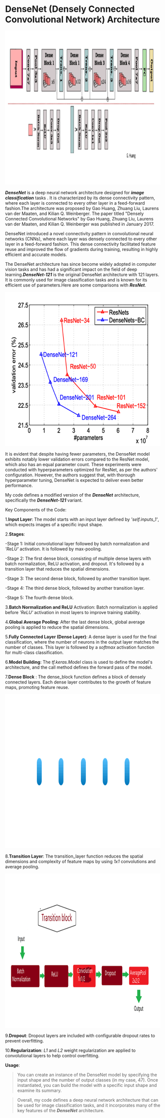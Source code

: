 # DenseNet (Densely Connected Convolutional Network) Architecture

<img src="https://github.com/Mukhriddin19980901/DenseNet/blob/main/dense.png" width="1000" height="500" />


  ***DenseNet*** is a deep neural network architecture designed for ***image classification*** tasks . It is characterized by its dense connectivity pattern, where each layer is connected to every other layer in a feed-forward fashion.The architecture was proposed by Gao Huang, Zhuang Liu, Laurens van der Maaten, and Kilian Q. Weinberger. The paper titled "Densely Connected Convolutional Networks" by Gao Huang, Zhuang Liu, Laurens van der Maaten, and Kilian Q. Weinberger was published in January 2017.

  DenseNet introduced a novel connectivity pattern in convolutional neural networks (CNNs), where each layer was densely connected to every other layer in a feed-forward fashion. This dense connectivity facilitated feature reuse and improved the flow of gradients during training, resulting in highly efficient and accurate models.

   The DenseNet architecture has since become widely adopted in computer vision tasks and has had a significant impact on the field of deep learning.***DenseNet-121***  is the original DenseNet architecture with 121 layers. It is commonly used for image classification tasks and is known for its efficient use of parameters.Here are some comparisons with ***ResNet***. 
   
<img src="https://github.com/Mukhriddin19980901/DenseNet/blob/main/compare.png" width="700" height="500" />


   It is evident that despite having fewer parameters, the DenseNet model exhibits notably lower validation errors compared to the ResNet model, which also has an equal parameter count. These experiments were conducted with hyperparameters optimized for ResNet, as per the authors' configuration. However, the authors suggest that, with thorough hyperparameter tuning, DenseNet is expected to deliver even better performance.

My code defines a modified version of the ***DenseNet*** architecture, specifically the ***DenseNet-121*** variant.

Key Components of the Code:

1.**Input Layer**: The model starts with an input layer defined by *'self.inputs_1'*, which expects images of a specific input shape.

2.**Stages**:

-Stage 1: Initial convolutional layer followed by batch normalization and *'ReLU'* activation. It is followed by max-pooling.

-Stage 2: The first dense block, consisting of multiple dense layers with batch normalization, ReLU activation, and dropout. It's followed by a transition layer that reduces the spatial dimensions.

-Stage 3: The second dense block, followed by another transition layer.

-Stage 4: The third dense block, followed by another transition layer.

-Stage 5: The fourth dense block.

3.**Batch Normalization and ReLU** Activation: Batch normalization is applied before *'ReLU'* activation in most layers to improve training stability.

4.**Global Average Pooling**: After the last dense block, global average pooling is applied to reduce the spatial dimensions.

5.**Fully Connected Layer (Dense Layer)**: A dense layer is used for the final classification, where the number of neurons in the output layer matches the number of classes. This layer is followed by a *softmax* activation function for multi-class classification.

6.**Model Building**: The *tf.keras.Model* class is used to define the model's architecture, and the call method defines the forward pass of the model.

7.**Dense Block** : The dense_block function defines a block of densely connected layers. Each dense layer contributes to the growth of feature maps, promoting feature reuse.


 <img src="https://github.com/Mukhriddin19980901/DenseNet/blob/main/GIFS.gif" width="1000" height="500" />
 

8.**Transition Layer**: The transition_layer function reduces the spatial dimensions and complexity of feature maps by using *1x1* convolutions and average pooling.


<img src="https://github.com/Mukhriddin19980901/DenseNet/blob/main/transitionb.png" width="1000" height="500" />


9.**Dropout**: Dropout layers are included with configurable dropout rates to prevent overfitting.

10.**Regularization**: *L1* and *L2* weight regularization are applied to convolutional layers to help control overfitting.

**Usage**:

>You can create an instance of the DenseNet model by specifying the input shape and the number of output classes (in my case, 47). Once instantiated, you can build the model with a specific input shape and examine its summary.

>Overall, my code defines a deep neural network architecture that can be used for image classification tasks, and it incorporates many of the key features of the ***DenseNet*** architecture.
